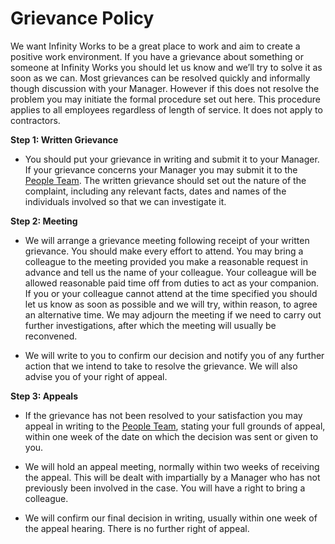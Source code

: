 # Grievance Policy
We want Infinity Works to be a great place to work and aim to create a positive work environment.  If you have a grievance about something or someone at Infinity Works you should let us know and we’ll try to solve it as soon as we can.  Most grievances can be resolved quickly and informally though discussion with your Manager.  However if this does not resolve the problem you may initiate the formal procedure set out here.  This procedure applies to all employees regardless of length of service. It does not apply to contractors. 

**Step 1: Written Grievance**
- You should put your grievance in writing and submit it to your Manager.  If your grievance concerns your Manager you may submit it to the [People Team](People@Infinityworks.com).  The written grievance should set out the nature of the complaint, including any relevant facts, dates and names of the individuals involved so that we can investigate it. 

**Step 2: Meeting**
- We will arrange a grievance meeting following receipt of your written grievance.  You should make every effort to attend.  You may bring a colleague to the meeting provided you make a reasonable request in advance and tell us the name of your colleague.  Your colleague will be allowed reasonable paid time off from duties to act as your companion.  If you or your colleague cannot attend at the time specified you should let us know as soon as possible and we will try, within reason, to agree an alternative time.  We may adjourn the meeting if we need to carry out further investigations, after which the meeting will usually be reconvened.  

- We will write to you to confirm our decision and notify you of any further action that we intend to take to resolve the grievance.  We will also advise you of your right of appeal. 

**Step 3: Appeals**
- If the grievance has not been resolved to your satisfaction you may appeal in writing to the [People Team](people@infinityworks.com), stating your full grounds of appeal, within one week of the date on which the decision was sent or given to you. 

- We will hold an appeal meeting, normally within two weeks of receiving the appeal.  This will be dealt with impartially by a Manager who has not previously been involved in the case.  You will have a right to bring a colleague. 

- We will confirm our final decision in writing, usually within one week of the appeal hearing.  There is no further right of appeal.  

